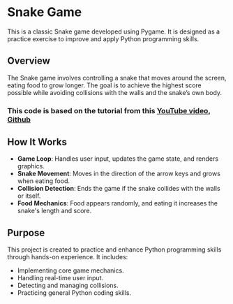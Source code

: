 # Snake Game

This is a classic Snake game developed using Pygame. It is designed as a practice exercise to improve and apply Python programming skills.

## Overview

The Snake game involves controlling a snake that moves around the screen, eating food to grow longer. The goal is to achieve the highest score possible while avoiding collisions with the walls and the snake’s own body.


### This code is based on the tutorial from this [YouTube video](https://youtu.be/1zVlRXd8f7g?si=pmqDk_DFtBRqgej2), [Github](https://github.com/educ8s)


## How It Works

- **Game Loop**: Handles user input, updates the game state, and renders graphics.
- **Snake Movement**: Moves in the direction of the arrow keys and grows when eating food.
- **Collision Detection**: Ends the game if the snake collides with the walls or itself.
- **Food Mechanics**: Food appears randomly, and eating it increases the snake's length and score.

## Purpose

This project is created to practice and enhance Python programming skills through hands-on experience. It includes:

- Implementing core game mechanics.
- Handling real-time user input.
- Detecting and managing collisions.
- Practicing general Python coding skills.
